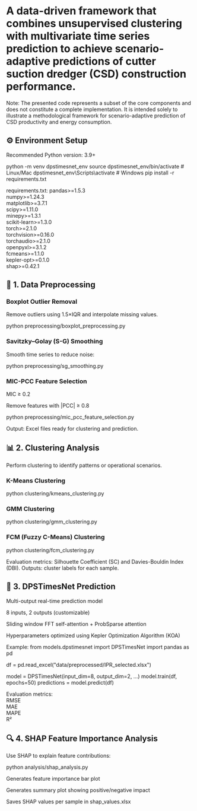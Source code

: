 # A data-driven framework that combines unsupervised clustering with multivariate time series prediction to achieve scenario-adaptive predictions of cutter suction dredger (CSD) construction performance.

Note: The presented code represents a subset of the core components and does not constitute a complete implementation. It is intended solely to illustrate a methodological framework for scenario-adaptive prediction of CSD productivity and energy consumption.

## ⚙️ Environment Setup

Recommended Python version: 3.9+

python -m venv dpstimesnet_env
source dpstimesnet_env/bin/activate  # Linux/Mac
dpstimesnet_env\Scripts\activate     # Windows
pip install -r requirements.txt

requirements.txt:
pandas>=1.5.3  
numpy>=1.24.3  
matplotlib>=3.7.1  
scipy>=1.11.0  
minepy>=1.3.1  
scikit-learn>=1.3.0  
torch>=2.1.0  
torchvision>=0.16.0  
torchaudio>=2.1.0  
openpyxl>=3.1.2  
fcmeans>=1.1.0  
kepler-opt>=0.1.0  
shap>=0.42.1  

## 🧹 1. Data Preprocessing

### Boxplot Outlier Removal
Remove outliers using 1.5×IQR and interpolate missing values.

python preprocessing/boxplot_preprocessing.py


### Savitzky–Golay (S-G) Smoothing
Smooth time series to reduce noise:

python preprocessing/sg_smoothing.py


### MIC-PCC Feature Selection

MIC ≥ 0.2

Remove features with |PCC| ≥ 0.8

python preprocessing/mic_pcc_feature_selection.py


Output: Excel files ready for clustering and prediction.

## 📊 2. Clustering Analysis

Perform clustering to identify patterns or operational scenarios.

### K-Means Clustering

python clustering/kmeans_clustering.py


### GMM Clustering

python clustering/gmm_clustering.py


### FCM (Fuzzy C-Means) Clustering

python clustering/fcm_clustering.py


Evaluation metrics: Silhouette Coefficient (SC) and Davies-Bouldin Index (DBI).
Outputs: cluster labels for each sample.

## 🧠 3. DPSTimesNet Prediction

Multi-output real-time prediction model

8 inputs, 2 outputs (customizable)

Sliding window FFT self-attention + ProbSparse attention

Hyperparameters optimized using Kepler Optimization Algorithm (KOA)

Example:
from models.dpstimesnet import DPSTimesNet
import pandas as pd

df = pd.read_excel("data/preprocessed/IPR_selected.xlsx")

model = DPSTimesNet(input_dim=8, output_dim=2, ...)
model.train(df, epochs=50)
predictions = model.predict(df)


Evaluation metrics:  
RMSE  
MAE  
MAPE  
R²  

## 🔍 4. SHAP Feature Importance Analysis

Use SHAP to explain feature contributions:

python analysis/shap_analysis.py

Generates feature importance bar plot

Generates summary plot showing positive/negative impact

Saves SHAP values per sample in shap_values.xlsx
